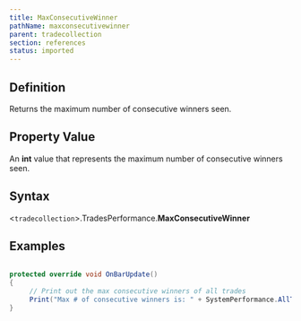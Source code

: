 ```yaml
---
title: MaxConsecutiveWinner
pathName: maxconsecutivewinner
parent: tradecollection
section: references
status: imported
---
```


## Definition

Returns the maximum number of consecutive winners seen.

## Property Value

An **int** value that represents the maximum number of consecutive winners seen.

## Syntax

<`tradecollection`>.TradesPerformance.**MaxConsecutiveWinner**

## Examples

```csharp

protected override void OnBarUpdate()
{
     // Print out the max consecutive winners of all trades
     Print("Max # of consecutive winners is: " + SystemPerformance.AllTrades.TradesPerformance.MaxConsecutiveWinner);
}
```
